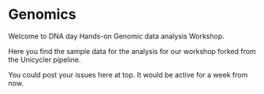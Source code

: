 # Genomics
Welcome to DNA day Hands-on Genomic data analysis Workshop.

Here you find the sample data for the analysis for our workshop forked from the Unicycler pipeline.

You could post your issues here at top. It would be active for a week from now.
